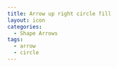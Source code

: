 ```yaml
---
title: Arrow up right circle fill
layout: icon
categories:
  - Shape Arrows
tags:
  - arrow
  - circle
---
```


